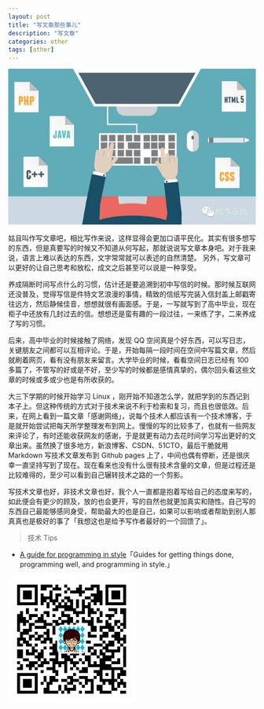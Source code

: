 ```yaml
---
layout: post
title: "写文章那些事儿"
description: "写文章"
categories: other
tags: [other]
---
```


![write](/images/write.jpg)

姑且叫作写文章吧，相比写作来说，这样显得会更加口语平民化。其实有很多想写的东西，但是真要写的时候又不知道从何写起，那就说说写文章本身吧。对于我来说，语言上难以表达的东西，文字常常就可以表述的自然清楚。 另外，写文章可以更好的让自己思考和放松，成文之后甚至可以说是一种享受。

养成隔断时间写点什么的习惯，估计还是要追溯到初中写信的时候。那时候互联网还没普及，觉得写信是件特文艺浪漫的事情，精致的信纸写完装入信封盖上邮戳寄往远方，然后静候佳音，想想就很有画面感。于是，一写就写到了高中毕业，现在柜子中还放有几封过去的信。想想还是蛮有趣的一段过往，一来练了字，二来养成了写的习惯。

后来，高中毕业的时候接触了网络，发现 QQ 空间真是个好东西，可以写日志，关键朋友之间都可以互相评论。于是，开始每隔一段时间在空间中写篇文章，然后就刷着网页，看有没有朋友来留言。大学毕业的时候，看看空间日志已经有 100 多篇了，不管写的好或是不好，至少写的时候都是感情真挚的，偶尔回头看这些文章的时候或多或少也是有所收获的。

大三下学期的时候开始学习 Linux ，刚开始不知道怎么学，就把学到的东西记到本子上。但这种传统的方式对于技术来说不利于检索和复习，而且也很低效。后来，在网上看到一篇文章「感谢网络」，说每个技术人都应该有一个技术博客，于是就开始尝试把每天所学整理发布到网上。慢慢的写的比较多了，也就有一些网友来评论了，有时还能收获网友的感谢，于是就更有动力去花时间学习写出更好的文章出来。虽然换了很多地方，新浪博客、CSDN、51CTO，最后干脆就用 Markdown 写技术文章发布到 Github pages 上了，中间也偶有停断，还是很庆幸一直坚持写到了现在。现在看来也没有什么很有技术含量的文章，但是过程还是比较难得的，至少可以看到自己辗转技术之路的一个剪影。

写技术文章也好，非技术文章也好，我个人一直都是抱着写给自己的态度来写的，如此便会有更少的顾及，放的也会更开，写的自然也就更加真实和随性。自己写的东西自己最能够感同身受，帮助最大的也是自己，如果可以影响或者帮助到别人那真真也是极好的事了「我想这也是给予写作者最好的一个回馈了」。

> 技术 Tips

* [A guide for programming in style](https://github.com/thoughtbot/guides)「Guides for getting things done, programming well, and programming in style.」

![微信公众号](/images/weixin.jpg)
